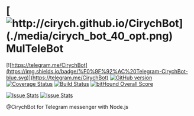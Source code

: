 # [![http://cirych.github.io/CirychBot](./media/cirych_bot_40_opt.png) MulTeleBot](http://cirych.github.io/CirychBot)

[![https://telegram.me/CirychBot](https://img.shields.io/badge/%F0%9F%92%AC%20Telegram-CirychBot-blue.svg)](https://telegram.me/CirychBot)
[![GitHub version](https://badge.fury.io/gh/Cirych%2FCirychBot.svg)](https://badge.fury.io/gh/Cirych%2FCirychBot)
[![Coverage Status](https://coveralls.io/repos/github/Cirych/CirychBot/badge.svg?branch=master)](https://coveralls.io/github/Cirych/CirychBot?branch=master)
[![Build Status](https://travis-ci.org/Cirych/CirychBot.svg?branch=master)](https://travis-ci.org/Cirych/CirychBot)
[![bitHound Overall Score](https://www.bithound.io/github/Cirych/CirychBot/badges/score.svg)](https://www.bithound.io/github/Cirych/CirychBot)

[![Issue Stats](http://issuestats.com/github/Cirych/CirychBot/badge/pr)](http://issuestats.com/github/Cirych/CirychBot)
[![Issue Stats](http://issuestats.com/github/Cirych/CirychBot/badge/issue)](http://issuestats.com/github/Cirych/CirychBot)


@CirychBot for Telegram messenger with Node.js
